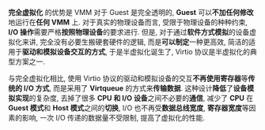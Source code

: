 
**完全虚拟化** 的优势是 VMM 对于 Guest 是完全透明的, **Guest** 可以**不加任何修改**地运行在**任何 VMM** 上. 对于真实的物理设备而言, 受限于物理设备的种种约束, **I/O 操作**需要严格**按照物理设备**的要求进行. 但是, 对于通过**软件方式模拟**的设备虚拟化来讲, 完全没有必要生搬硬套硬件的逻辑, 而是**可以制定**一种更高效, 简洁的适用于**驱动和模拟设备交互的方式**, 于是半虚拟化诞生了, Virtio 协议是半虚拟化的典型方案之一.

与完全虚拟化相比, 使用 Virtio 协议的驱动和模拟设备的交互**不再使用寄存器**等**传统的 I/O 方式**, 而是采用了 **Virtqueue** 的方式来**传输数据**. 这种设计**降低**了**设备模拟实现**的复杂度, 去掉了很多 **CPU 和 I/O 设备**之间不必要的**通信**, 减少了 **CPU** 在 **Guest 模式**和 **Host 模式**之间的**切换**, I/O 也不再受**数据总线宽度**, **寄存器宽度**等因素的影响, 一次 I/O 传递的数据量不受限制, 提高了虚拟化的性能.



